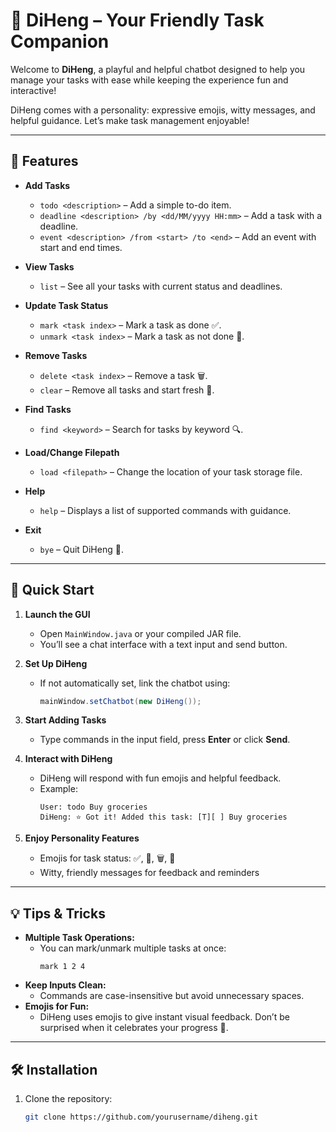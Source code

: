# 🤖 DiHeng – Your Friendly Task Companion

Welcome to **DiHeng**, a playful and helpful chatbot designed to help you manage your tasks with ease while keeping the
experience fun and interactive!

DiHeng comes with a personality: expressive emojis, witty messages, and helpful guidance. Let’s make task management
enjoyable!

---

## 🌟 Features

- **Add Tasks**
    - `todo <description>` – Add a simple to-do item.
    - `deadline <description> /by <dd/MM/yyyy HH:mm>` – Add a task with a deadline.
    - `event <description> /from <start> /to <end>` – Add an event with start and end times.

- **View Tasks**
    - `list` – See all your tasks with current status and deadlines.

- **Update Task Status**
    - `mark <task index>` – Mark a task as done ✅.
    - `unmark <task index>` – Mark a task as not done 🔴.

- **Remove Tasks**
    - `delete <task index>` – Remove a task 🗑️.
    - `clear` – Remove all tasks and start fresh 🎉.

- **Find Tasks**
    - `find <keyword>` – Search for tasks by keyword 🔍.

- **Load/Change Filepath**
    - `load <filepath>` – Change the location of your task storage file.

- **Help**
    - `help` – Displays a list of supported commands with guidance.

- **Exit**
    - `bye` – Quit DiHeng 👋.

---

## 🚀 Quick Start

1. **Launch the GUI**
    - Open `MainWindow.java` or your compiled JAR file.
    - You’ll see a chat interface with a text input and send button.

2. **Set Up DiHeng**
    - If not automatically set, link the chatbot using:
      ```java
      mainWindow.setChatbot(new DiHeng());
      ```

3. **Start Adding Tasks**
    - Type commands in the input field, press **Enter** or click **Send**.

4. **Interact with DiHeng**
    - DiHeng will respond with fun emojis and helpful feedback.
    - Example:
      ```
      User: todo Buy groceries
      DiHeng: ⭐ Got it! Added this task: [T][ ] Buy groceries
      ```

5. **Enjoy Personality Features**
    - Emojis for task status: ✅, 🔴, 🗑️, 🎉
    - Witty, friendly messages for feedback and reminders

---

## 💡 Tips & Tricks

- **Multiple Task Operations:**
    - You can mark/unmark multiple tasks at once:
      ```
      mark 1 2 4
      ```
- **Keep Inputs Clean:**
    - Commands are case-insensitive but avoid unnecessary spaces.
- **Emojis for Fun:**
    - DiHeng uses emojis to give instant visual feedback. Don’t be surprised when it celebrates your progress 🎉.

---

## 🛠 Installation

1. Clone the repository:
   ```bash
   git clone https://github.com/yourusername/diheng.git
